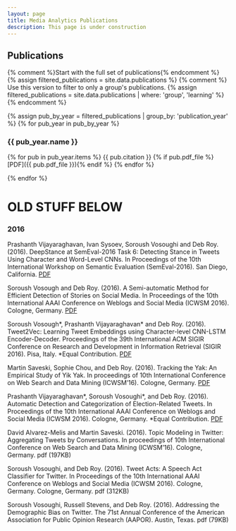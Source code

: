 ```yaml
---
layout: page
title: Media Analytics Publications
description: This page is under construction
---
```

## Publications

{% comment %}Start with the full set of publications{% endcomment %}
{% assign filtered_publications = site.data.publications %}
{% comment %}
	Use this version to filter to only a group's publications.
	{% assign filtered_publications = site.data.publications | where: 'group', 'learning' %}
{% endcomment %}

{% assign pub_by_year = filtered_publications | group_by: 'publication_year' %}
{% for pub_year in pub_by_year  %}
### {{ pub_year.name }}

{% for pub in pub_year.items %}
{{ pub.citation }} {% if pub.pdf_file %}[PDF]({{ pub.pdf_file }}){% endif %}
{% endfor %}

{% endfor %}


# OLD STUFF BELOW

### 2016
Prashanth Vijayaraghavan, Ivan Sysoev, Soroush Vosoughi and Deb Roy. (2016). DeepStance at SemEval-2016 Task 6: Detecting Stance in Tweets Using Character and Word-Level CNNs. In Proceedings of the 10th International Workshop on Semantic Evaluation (SemEval-2016). San Diego, California. [PDF](vsvr_semeval2016.pdf)

Soroush Vosough and Deb Roy. (2016). A Semi-automatic Method for Efficient Detection of Stories on Social Media. In Proceedings of the 10th International AAAI Conference on Weblogs and Social Media (ICWSM 2016). Cologne, Germany. [PDF](vosoughi_roy_storydetection_icwsm2016.pdf)

Soroush Vosough*, Prashanth Vijayaraghavan* and Deb Roy. (2016). Tweet2Vec: Learning Tweet Embeddings using Character-level CNN-LSTM Encoder-Decoder. Proceedings of the 39th International ACM SIGIR Conference on Research and Development in Information Retrieval (SIGIR 2016). Pisa, Italy. *Equal Contribution. [PDF](tweet2vec_vvr.pdf)

Martin Saveski, Sophie Chou, and Deb Roy. (2016). Tracking the Yak: An Empirical Study of Yik Yak. In proceedings of 10th International Conference on Web Search and Data Mining (ICWSM’16). Cologne, Germany. [PDF](yikyak.pdf)

Prashanth Vijayaraghavan*, Soroush Vosoughi*, and Deb Roy. (2016). Automatic Detection and Categorization of Election-Related Tweets. In Proceedings of the 10th International AAAI Conference on Weblogs and Social Media (ICWSM 2016). Cologne, Germany. *Equal Contribution. [PDF](pv_sv_dr_icwsm2016.pdf)

David Alvarez-Melis and Martin Saveski. (2016). Topic Modeling in Twitter: Aggregating Tweets by Conversations. In proceedings of 10th International Conference on Web Search and Data Mining (ICWSM’16). Cologne, Germany. pdf (197KB)

Soroush Vosoughi, and Deb Roy. (2016). Tweet Acts: A Speech Act Classifier for Twitter. In Proceedings of the 10th International AAAI Conference on Weblogs and Social Media (ICWSM 2016). Cologne, Germany. Cologne, Germany. pdf (312KB)

Soroush Vosoughi, Russell Stevens, and Deb Roy. (2016). Addressing the Demographic Bias on Twitter. The 71st Annual Conference of the American Association for Public Opinion Research (AAPOR). Austin, Texas. pdf (79KB)
